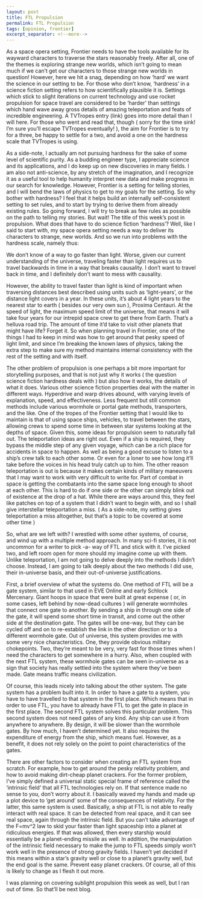 ```yaml
---
layout: post
title: FTL Propulsion
permalink: FTL Propulsion
tags: [opinion, frontier]
excerpt_separator: <!--more-->
---
```

As a space opera setting, Frontier needs to have the tools available for its wayward characters to traverse the stars reasonably freely. After all, one of the themes is exploring strange new worlds, which isn’t going to mean much if we can’t get our characters to those strange new worlds in question! However, here we hit a snag, depending on how ‘hard’ we want the science in our setting to be. For those who don’t know, ‘hardness’ in a science fiction setting refers to how scientifically plausible it is. Settings which stick to slight iterations on current technology and use rocket propulsion for space travel are considered to be ‘harder’ than settings which hand wave away gross details of amazing teleportation and feats of incredible engineering. A TVTropes entry (link) goes into more detail than I will here. For those who went and read that, though ( sorry for the time sink! I’m sure you’ll escape TVTropes eventually! ), the aim for Frontier is to try for a three, be happy to settle for a two, and avoid a one on the hardness scale that TVTropes is using.
<!--more-->
As a side-note, I actually am not pursuing hardness for the sake of some level of scientific purity. As a budding engineer type, I appreciate science and its applications, and I do keep up on new discoveries in many fields. I am also not anti-science, by any stretch of the imagination, and I recognize it as a useful tool to help humanity interpret new data and make progress in our search for knowledge. However, Frontier is a setting for telling stories, and I will bend the laws of physics to get to my goals for the setting. So why bother with hardness? I feel that it helps build an internally self-consistent setting to set rules, and to start by trying to derive them from already existing rules. So going forward, I will try to break as few rules as possible on the path to telling my stories.
But wait! The title of this week’s post in propulsion. What does that have to do science fiction ‘hardness’? Well, like I said to start with, my space opera setting needs a way to deliver its characters to strange, new worlds. And so we run into problems with the hardness scale, namely thus:

We don’t know of a way to go faster than light.
Worse, given our current understanding of the universe, traveling faster than light requires us to travel backwards in time in a way that breaks causality. I don’t want to travel back in time, and I definitely don’t want to mess with causality.

However, the ability to travel faster than light is kind of important when traversing distances best described using units such as ‘light-years’, or the distance light covers in a year. In these units, it’s about 4 light years to the nearest star to earth ( besides our very own sun ), Proxima Centauri. At the speed of light, the maximum speed limit of the universe, that means it will take four years for our intrepid space crew to get there from Earth. That’s a helluva road trip. The amount of time it’d take to visit other planets that might have life? Forget it. So when planning travel in Frontier, one of the things I had to keep in mind was how to get around that pesky speed of light limit, and since I’m breaking the known laws of physics, taking the extra step to make sure my method maintains internal consistency with the rest of the setting and with itself.

The other problem of propulsion is one perhaps a bit more important for storytelling purposes, and that is not just why it works ( the question science fiction hardness deals with ) but also how it works, the details of what it does. Various other science fiction properties deal with the matter in different ways. Hyperdrive and warp drives abound, with varying levels of explanation, speed, and effectiveness. Less frequent but still common methods include various wormhole or portal gate methods, transporters, and the like. One of the tropes of the Frontier setting that I would like to maintain is that of using space ships, vehicles, to travel between the stars, allowing crews to spend some time in between star systems looking at the depths of space. Given this, some ideas for propulsion seem to naturally fall out.
The teleportation ideas are right out. Even if a ship is required, they bypass the middle step of any given voyage, which can be a rich place for accidents in space to happen. As well as being a good excuse to listen to a ship’s crew talk to each other some. Or even for a loner to see how long it’ll take before the voices in his head truly catch up to him. The other reason teleportation is out is because it makes certain kinds of military maneuvers that I may want to work with very difficult to write for. Part of combat in space is getting the combatants into the same space long enough to shoot at each other. This is hard to do if one side or the other can simply blink out of existence at the drop of a hat. While there are ways around this, they feel like patches on top of a system that I didn’t want to begin with, and so I shall give interstellar teleportation a miss. ( As a side-note, my setting gives teleportation a miss altogether, but that’s a topic to be covered at some other time )

So, what are we left with? I wrestled with some other systems, of course, and wind up with a multiple method approach. In many sci-fi stories, it is not uncommon for a writer to pick -a- way of FTL and stick with it. I’ve picked two, and left room open for more should my imagine come up with them. Unlike teleportation, I am not going to delve deeply into the methods I didn’t choose. Instead, I am going to talk deeply about the two methods I did use, their in-universe basis, and their out-of-universe justifications.

First, a brief overview of what the systems do. One method of FTL will be a gate system, similar to that used in EVE Online and early Schlock Mercenary. Giant hoops in space that were built at great expense ( or, in some cases, left behind by now-dead cultures ) will generate wormholes that connect one gate to another. By sending a ship in through one side of the gate, it will spend some short time in transit, and come out the other side at the destination gate. The gates will be one-way, but they can be cycled off and on to re-establish the link in the other direction or to a different wormhole gate. Out of universe, this system provides me with some very nice characteristics. One, they provide obvious military chokepoints. Two, they’re meant to be very, very fast for those times when I need the characters to get somewhere in a hurry. Also, when coupled with the next FTL system, these wormhole gates can be seen in-universe as a sign that society has really settled into the system where they’ve been made. Gate means traffic means civilization.

Of course, this leads nicely into talking about the other system. The gate system has a problem built into it. In order to have a gate to a system, you have to have travelled to that system in the first place. Which means that in order to use FTL, you have to already have FTL to get the gate in place in the first place. The second FTL system solves this particular problem. This second system does not need gates of any kind. Any ship can use it from anywhere to anywhere. By design, it will be slower than the wormhole gates. By how much, I haven’t determined yet. It also requires the expenditure of energy from the ship, which means fuel. However, as a benefit, it does not rely solely on the point to point characteristics of the gates.

There are other factors to consider when creating an FTL system from scratch. For example, how to get around the pesky relativity problem, and how to avoid making dirt-cheap planet crackers. For the former problem, I’ve simply defined a universal static special frame of reference called the ‘intrinsic field’ that all FTL technologies rely on. If that sentence made no sense to you, don’t worry about it. I basically waved my hands and made up a plot device to ‘get around’ some of the consequences of relativity. For the latter, this same system is used. Basically, a ship at FTL is not able to really interact with real space. It can be detected from real space, and it can see real space, again through the intrinsic field. But you can’t take advantage of the F=mv^2 law to skid your faster than light spaceship into a planet at ridiculous energies. If that was allowed, then every starship would essentially be a planet-ending missile as well. In addition, the manipulation of the intrinsic field necessary to make the jump to FTL speeds simply won’t work well in the presence of strong gravity fields. I haven’t yet decided if this means within a star’s gravity well or close to a planet’s gravity well, but the end goal is the same. Prevent easy planet crackers. Of course, all of this is likely to change as I flesh it out more.

I was planning on covering sublight propulsion this week as well, but I ran out of time. So that’ll be next blog.
